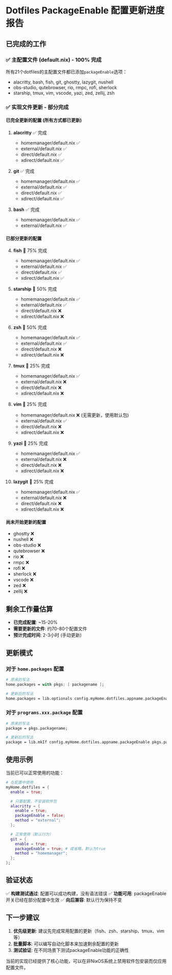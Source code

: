 # Dotfiles PackageEnable 配置更新进度报告

## 已完成的工作

### ✅ 主配置文件 (default.nix) - 100% 完成
所有21个dotfiles的主配置文件都已添加`packageEnable`选项：
- alacritty, bash, fish, git, ghostty, lazygit, nushell
- obs-studio, qutebrowser, rio, rmpc, rofi, sherlock
- starship, tmux, vim, vscode, yazi, zed, zellij, zsh

### ✅ 实现文件更新 - 部分完成

#### 已完全更新的配置 (所有方式都已更新)
1. **alacritty** ✅ 完成
   - homemanager/default.nix ✅
   - external/default.nix ✅
   - direct/default.nix ✅
   - xdirect/default.nix ✅

2. **git** ✅ 完成
   - homemanager/default.nix ✅
   - external/default.nix ✅
   - direct/default.nix ✅
   - xdirect/default.nix ✅

3. **bash** ✅ 完成
   - homemanager/default.nix ✅
   - external/default.nix ✅

#### 已部分更新的配置
4. **fish** 🔄 75% 完成
   - homemanager/default.nix ✅
   - external/default.nix ✅
   - direct/default.nix ✅
   - xdirect/default.nix ✅

5. **starship** 🔄 50% 完成
   - homemanager/default.nix ✅
   - external/default.nix ✅
   - direct/default.nix ❌
   - xdirect/default.nix ❌

6. **zsh** 🔄 50% 完成
   - homemanager/default.nix ✅
   - external/default.nix ✅
   - direct/default.nix ❌
   - xdirect/default.nix ❌

7. **tmux** 🔄 25% 完成
   - homemanager/default.nix ✅
   - external/default.nix ❌
   - direct/default.nix ❌
   - xdirect/default.nix ❌

8. **vim** 🔄 25% 完成
   - homemanager/default.nix ❌ (无需更新，使用默认包)
   - external/default.nix ✅
   - direct/default.nix ❌
   - xdirect/default.nix ❌

9. **yazi** 🔄 25% 完成
   - homemanager/default.nix ✅
   - external/default.nix ❌
   - direct/default.nix ❌
   - xdirect/default.nix ❌

10. **lazygit** 🔄 25% 完成
    - homemanager/default.nix ✅
    - external/default.nix ❌
    - direct/default.nix ❌
    - xdirect/default.nix ❌

#### 尚未开始更新的配置
- ghostty ❌
- nushell ❌
- obs-studio ❌
- qutebrowser ❌
- rio ❌
- rmpc ❌
- rofi ❌
- sherlock ❌
- vscode ❌
- zed ❌
- zellij ❌

## 剩余工作量估算

- **已完成配置**: ~15-20%
- **需要更新的文件**: 约70-80个配置文件
- **预计完成时间**: 2-3小时 (手动更新)

## 更新模式

### 对于 `home.packages` 配置
```nix
# 原来的写法
home.packages = with pkgs; [ packagename ];

# 更新后的写法
home.packages = lib.optionals config.myHome.dotfiles.appname.packageEnable (with pkgs; [ packagename ]);
```

### 对于 `programs.xxx.package` 配置
```nix
# 原来的写法
package = pkgs.packagename;

# 更新后的写法
package = lib.mkIf config.myHome.dotfiles.appname.packageEnable pkgs.packagename;
```

## 使用示例

当前已可以正常使用的功能：

```nix
# 在配置中使用
myHome.dotfiles = {
  enable = true;

  # 只要配置，不安装软件包
  alacritty = {
    enable = true;
    packageEnable = false;
    method = "external";
  };

  # 正常使用（默认行为）
  git = {
    enable = true;
    packageEnable = true; # 或省略，默认为true
    method = "homemanager";
  };
};
```

## 验证状态

✅ **构建测试通过**: 配置可以成功构建，没有语法错误
✅ **功能可用**: packageEnable 开关已经在部分配置中生效
✅ **向后兼容**: 默认行为保持不变

## 下一步建议

1. **优先级更新**: 建议先完成常用配置的更新（fish、zsh、starship、tmux、vim等）
2. **批量脚本**: 可以编写自动化脚本来加速剩余配置的更新
3. **测试验证**: 在不同场景下测试packageEnable功能的正确性

当前的实现已经提供了核心功能，可以在非NixOS系统上禁用软件包安装而仅应用配置文件。
